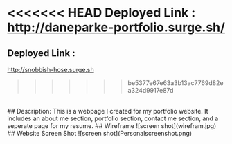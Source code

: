 <<<<<<< HEAD
Deployed Link : http://daneparke-portfolio.surge.sh/
=======
## Deployed Link :
http://snobbish-hose.surge.sh
>>>>>>> be5377e67e63a3b13ac7769d82ea324d9917e87d
<br>
## Description: 
This is a webpage I created for my portfolio website. It includes an about me section, portfolio section, contact me section, and a seperate page for my resume. 
## Wireframe
![screen shot](wirefram.jpg)
## Website Screen Shot
![screen shot](Personalscreenshot.png)
